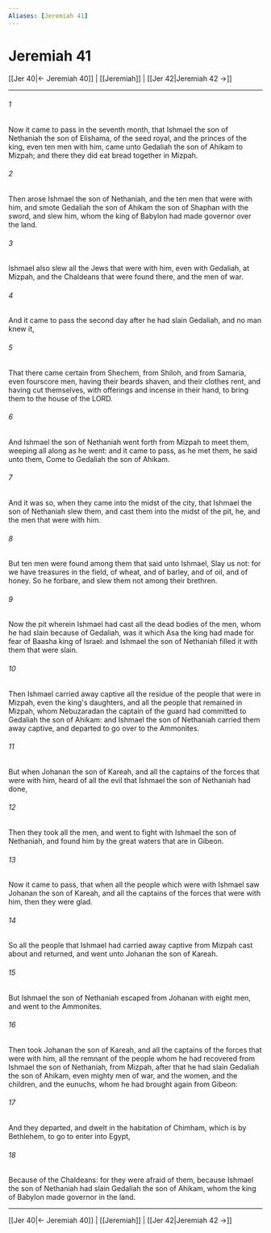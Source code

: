 ```yaml
---
Aliases: [Jeremiah 41]
---
```

# Jeremiah 41

[[Jer 40|← Jeremiah 40]] | [[Jeremiah]] | [[Jer 42|Jeremiah 42 →]]
***



###### 1 
Now it came to pass in the seventh month, that Ishmael the son of Nethaniah the son of Elishama, of the seed royal, and the princes of the king, even ten men with him, came unto Gedaliah the son of Ahikam to Mizpah; and there they did eat bread together in Mizpah. 

###### 2 
Then arose Ishmael the son of Nethaniah, and the ten men that were with him, and smote Gedaliah the son of Ahikam the son of Shaphan with the sword, and slew him, whom the king of Babylon had made governor over the land. 

###### 3 
Ishmael also slew all the Jews that were with him, even with Gedaliah, at Mizpah, and the Chaldeans that were found there, and the men of war. 

###### 4 
And it came to pass the second day after he had slain Gedaliah, and no man knew it, 

###### 5 
That there came certain from Shechem, from Shiloh, and from Samaria, even fourscore men, having their beards shaven, and their clothes rent, and having cut themselves, with offerings and incense in their hand, to bring them to the house of the LORD. 

###### 6 
And Ishmael the son of Nethaniah went forth from Mizpah to meet them, weeping all along as he went: and it came to pass, as he met them, he said unto them, Come to Gedaliah the son of Ahikam. 

###### 7 
And it was so, when they came into the midst of the city, that Ishmael the son of Nethaniah slew them, and cast them into the midst of the pit, he, and the men that were with him. 

###### 8 
But ten men were found among them that said unto Ishmael, Slay us not: for we have treasures in the field, of wheat, and of barley, and of oil, and of honey. So he forbare, and slew them not among their brethren. 

###### 9 
Now the pit wherein Ishmael had cast all the dead bodies of the men, whom he had slain because of Gedaliah, was it which Asa the king had made for fear of Baasha king of Israel: and Ishmael the son of Nethaniah filled it with them that were slain. 

###### 10 
Then Ishmael carried away captive all the residue of the people that were in Mizpah, even the king's daughters, and all the people that remained in Mizpah, whom Nebuzaradan the captain of the guard had committed to Gedaliah the son of Ahikam: and Ishmael the son of Nethaniah carried them away captive, and departed to go over to the Ammonites. 

###### 11 
But when Johanan the son of Kareah, and all the captains of the forces that were with him, heard of all the evil that Ishmael the son of Nethaniah had done, 

###### 12 
Then they took all the men, and went to fight with Ishmael the son of Nethaniah, and found him by the great waters that are in Gibeon. 

###### 13 
Now it came to pass, that when all the people which were with Ishmael saw Johanan the son of Kareah, and all the captains of the forces that were with him, then they were glad. 

###### 14 
So all the people that Ishmael had carried away captive from Mizpah cast about and returned, and went unto Johanan the son of Kareah. 

###### 15 
But Ishmael the son of Nethaniah escaped from Johanan with eight men, and went to the Ammonites. 

###### 16 
Then took Johanan the son of Kareah, and all the captains of the forces that were with him, all the remnant of the people whom he had recovered from Ishmael the son of Nethaniah, from Mizpah, after that he had slain Gedaliah the son of Ahikam, even mighty men of war, and the women, and the children, and the eunuchs, whom he had brought again from Gibeon: 

###### 17 
And they departed, and dwelt in the habitation of Chimham, which is by Bethlehem, to go to enter into Egypt, 

###### 18 
Because of the Chaldeans: for they were afraid of them, because Ishmael the son of Nethaniah had slain Gedaliah the son of Ahikam, whom the king of Babylon made governor in the land.

***
[[Jer 40|← Jeremiah 40]] | [[Jeremiah]] | [[Jer 42|Jeremiah 42 →]]
